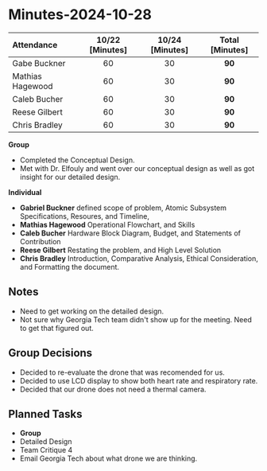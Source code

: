 # Minutes-2024-10-28

| Attendance       | 10/22 [Minutes] | 10/24 [Minutes] |  Total [Minutes]  |
| :----            | :----:          | :----:          |  :----:           |
| Gabe Buckner     | 60              | 30              | **90**            |
| Mathias Hagewood | 60              | 30              | **90**            | 
| Caleb Bucher     | 60              | 30              | **90**            |
| Reese Gilbert    | 60              | 30              | **90**            |
| Chris Bradley    | 60              | 30              | **90**            |  

    
**Group**  
- Completed the Conceptual Design. 
- Met with Dr. Elfouly and went over our conceptual design as well as got insight for our detailed design.

**Individual** 
- **Gabriel Buckner** defined scope of problem, Atomic Subsystem Specifications, Resoures, and Timeline,   
- **Mathias Hagewood** Operational Flowchart, and Skills
- **Caleb Bucher** Hardware Block Diagram, Budget, and Statements of Contribution
- **Reese Gilbert** Restating the problem, and High Level Solution    
- **Chris Bradley** Introduction, Comparative Analysis, Ethical Consideration, and Formatting the document. 

## Notes 
- Need to get working on the detailed design.
- Not sure why Georgia Tech team didn't show up for the meeting. Need to get that figured out.  
  
  
## Group Decisions
- Decided to re-evaluate the drone that was recomended for us. 
- Decided to use LCD display to show both heart rate and respiratory rate.
- Decided that our drone does not need a thermal camera. 


## Planned Tasks
- **Group**
- Detailed Design
- Team Critique 4
- Email Georgia Tech about what drone we are thinking. 


